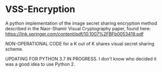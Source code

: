 # VSS-Encryption
A python implementation of the image secret sharing encryption method described in the Naor-Shamir Visual Cryptography paper, found here: https://link.springer.com/content/pdf/10.1007%2FBFb0053419.pdf

NON-OPERATIONAL CODE for a K out of K shares visual secret sharing scheme.

UPDATING FOR PYTHON 3.7 IN PROGRESS. I don't know who decided it was a good idea to use Python 2.


